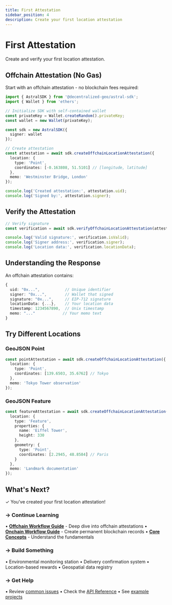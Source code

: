 ```yaml
---
title: First Attestation
sidebar_position: 4
description: Create your first location attestation
---
```


# First Attestation

Create and verify your first location attestation.

## Offchain Attestation (No Gas)

Start with an offchain attestation - no blockchain fees required:

```typescript
import { AstralSDK } from '@decentralized-geo/astral-sdk';
import { Wallet } from 'ethers';

// Initialize SDK with self-contained wallet
const privateKey = Wallet.createRandom().privateKey;
const wallet = new Wallet(privateKey);

const sdk = new AstralSDK({ 
  signer: wallet
});

// Create attestation
const attestation = await sdk.createOffchainLocationAttestation({
  location: {
    type: 'Point',
    coordinates: [-0.163808, 51.5101] // [longitude, latitude]
  },
  memo: 'Westminster Bridge, London'
});

console.log('Created attestation:', attestation.uid);
console.log('Signed by:', attestation.signer);
```

## Verify the Attestation

```typescript
// Verify signature
const verification = await sdk.verifyOffchainLocationAttestation(attestation);

console.log('Valid signature:', verification.isValid);
console.log('Signer address:', verification.signer);
console.log('Location data:', verification.locationData);
```

## Understanding the Response

An offchain attestation contains:

```typescript
{
  uid: "0x...",           // Unique identifier
  signer: "0x...",        // Wallet that signed
  signature: "0x...",     // EIP-712 signature
  locationData: {...},    // Your location data
  timestamp: 1234567890,  // Unix timestamp
  memo: "..."            // Your memo text
}
```

## Try Different Locations

### GeoJSON Point

```typescript
const pointAttestation = await sdk.createOffchainLocationAttestation({
  location: {
    type: 'Point',
    coordinates: [139.6503, 35.6762] // Tokyo
  },
  memo: 'Tokyo Tower observation'
});
```

### GeoJSON Feature

```typescript
const featureAttestation = await sdk.createOffchainLocationAttestation({
  location: {
    type: 'Feature',
    properties: { 
      name: 'Eiffel Tower',
      height: 330 
    },
    geometry: {
      type: 'Point',
      coordinates: [2.2945, 48.8584] // Paris
    }
  },
  memo: 'Landmark documentation'
});
```

## What's Next?

✓ You've created your first location attestation!

### → Continue Learning

• **[Offchain Workflow Guide](/sdk/guides/offchain-workflow)** - Deep dive into offchain attestations
• **[Onchain Workflow Guide](/sdk/guides/onchain-workflow)** - Create permanent blockchain records
• **[Core Concepts](/core-concepts)** - Understand the fundamentals

### → Build Something

• Environmental monitoring station
• Delivery confirmation system
• Location-based rewards
• Geospatial data registry

### → Get Help

• Review [common issues](/sdk/guides/getting-started#troubleshooting)
• Check the [API Reference](/api/getting-started)
• See [example projects](/examples)